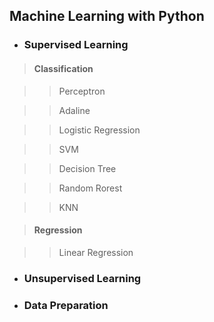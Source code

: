 ## Machine Learning with Python

- ### Supervised Learning

> #### Classification

>> Perceptron

>> Adaline

>> Logistic Regression

>> SVM

>> Decision Tree

>> Random Rorest

>> KNN

> #### Regression

>> Linear Regression

- ### Unsupervised Learning

- ### Data Preparation
